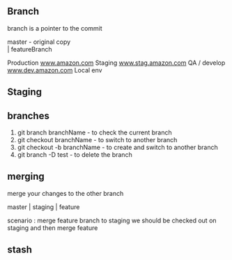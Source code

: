 ## Branch 

branch is a pointer to the commit


master - original copy                                                          
    |
featureBranch 

Production  www.amazon.com
Staging     www.stag.amazon.com
QA / develop www.dev.amazon.com
Local env

## Staging


## branches
1. git branch branchName - to check the current branch 
2. git checkout branchName - to switch to another branch
3. git checkout -b branchName - to create and switch to another branch 
4. git branch -D test - to delete the branch 


## merging 
merge your changes to the other branch


master
  |
staging 
  |
feature

scenario : merge feature branch to staging 
we should be checked out on staging and then merge feature

## stash 


